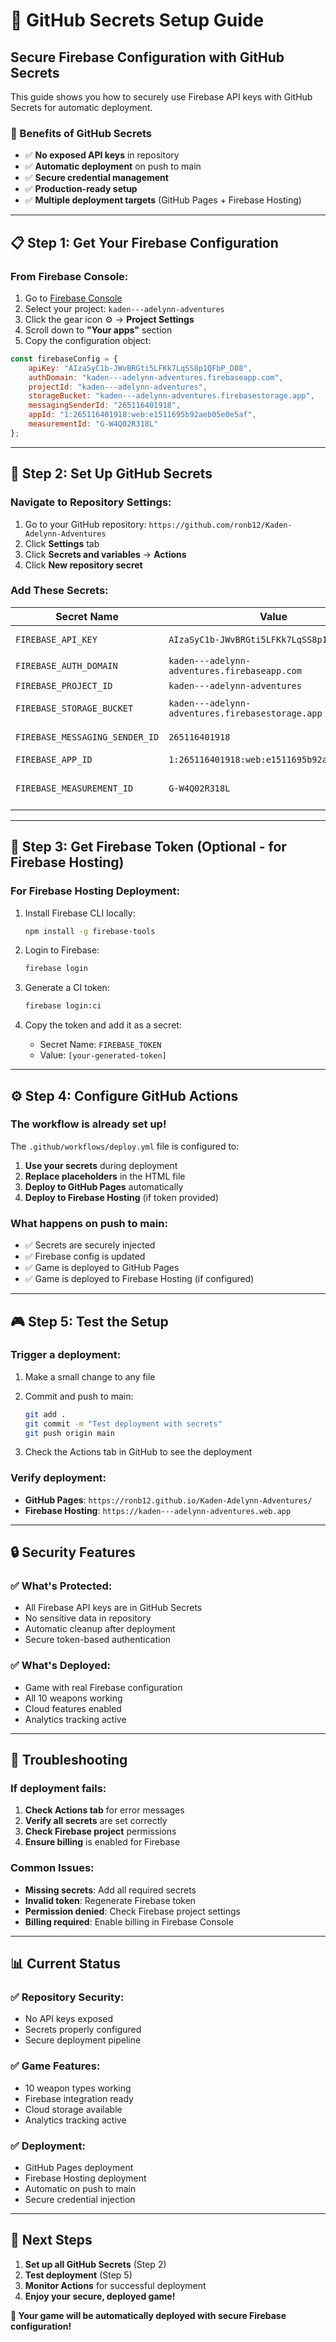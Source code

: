 # 🔐 GitHub Secrets Setup Guide

## **Secure Firebase Configuration with GitHub Secrets**

This guide shows you how to securely use Firebase API keys with GitHub Secrets for automatic deployment.

### **🚀 Benefits of GitHub Secrets**
- ✅ **No exposed API keys** in repository
- ✅ **Automatic deployment** on push to main
- ✅ **Secure credential management**
- ✅ **Production-ready setup**
- ✅ **Multiple deployment targets** (GitHub Pages + Firebase Hosting)

---

## **📋 Step 1: Get Your Firebase Configuration**

### **From Firebase Console:**
1. Go to [Firebase Console](https://console.firebase.google.com)
2. Select your project: `kaden---adelynn-adventures`
3. Click the gear icon ⚙️ → **Project Settings**
4. Scroll down to **"Your apps"** section
5. Copy the configuration object:

```javascript
const firebaseConfig = {
    apiKey: "AIzaSyC1b-JWvBRGti5LFKk7LqSS8p1QFbP_D88",
    authDomain: "kaden---adelynn-adventures.firebaseapp.com",
    projectId: "kaden---adelynn-adventures",
    storageBucket: "kaden---adelynn-adventures.firebasestorage.app",
    messagingSenderId: "265116401918",
    appId: "1:265116401918:web:e1511695b92aeb05e0e5af",
    measurementId: "G-W4Q02R318L"
};
```

---

## **🔐 Step 2: Set Up GitHub Secrets**

### **Navigate to Repository Settings:**
1. Go to your GitHub repository: `https://github.com/ronb12/Kaden-Adelynn-Adventures`
2. Click **Settings** tab
3. Click **Secrets and variables** → **Actions**
4. Click **New repository secret**

### **Add These Secrets:**

| Secret Name | Value | Description |
|-------------|-------|-------------|
| `FIREBASE_API_KEY` | `AIzaSyC1b-JWvBRGti5LFKk7LqSS8p1QFbP_D88` | Firebase API Key |
| `FIREBASE_AUTH_DOMAIN` | `kaden---adelynn-adventures.firebaseapp.com` | Auth Domain |
| `FIREBASE_PROJECT_ID` | `kaden---adelynn-adventures` | Project ID |
| `FIREBASE_STORAGE_BUCKET` | `kaden---adelynn-adventures.firebasestorage.app` | Storage Bucket |
| `FIREBASE_MESSAGING_SENDER_ID` | `265116401918` | Messaging Sender ID |
| `FIREBASE_APP_ID` | `1:265116401918:web:e1511695b92aeb05e0e5af` | App ID |
| `FIREBASE_MEASUREMENT_ID` | `G-W4Q02R318L` | Analytics Measurement ID |

---

## **🔑 Step 3: Get Firebase Token (Optional - for Firebase Hosting)**

### **For Firebase Hosting Deployment:**
1. Install Firebase CLI locally:
   ```bash
   npm install -g firebase-tools
   ```

2. Login to Firebase:
   ```bash
   firebase login
   ```

3. Generate a CI token:
   ```bash
   firebase login:ci
   ```

4. Copy the token and add it as a secret:
   - Secret Name: `FIREBASE_TOKEN`
   - Value: `[your-generated-token]`

---

## **⚙️ Step 4: Configure GitHub Actions**

### **The workflow is already set up!**
The `.github/workflows/deploy.yml` file is configured to:

1. **Use your secrets** during deployment
2. **Replace placeholders** in the HTML file
3. **Deploy to GitHub Pages** automatically
4. **Deploy to Firebase Hosting** (if token provided)

### **What happens on push to main:**
- ✅ Secrets are securely injected
- ✅ Firebase config is updated
- ✅ Game is deployed to GitHub Pages
- ✅ Game is deployed to Firebase Hosting (if configured)

---

## **🎮 Step 5: Test the Setup**

### **Trigger a deployment:**
1. Make a small change to any file
2. Commit and push to main:
   ```bash
   git add .
   git commit -m "Test deployment with secrets"
   git push origin main
   ```

3. Check the Actions tab in GitHub to see the deployment

### **Verify deployment:**
- **GitHub Pages**: `https://ronb12.github.io/Kaden-Adelynn-Adventures/`
- **Firebase Hosting**: `https://kaden---adelynn-adventures.web.app`

---

## **🔒 Security Features**

### **✅ What's Protected:**
- All Firebase API keys are in GitHub Secrets
- No sensitive data in repository
- Automatic cleanup after deployment
- Secure token-based authentication

### **✅ What's Deployed:**
- Game with real Firebase configuration
- All 10 weapons working
- Cloud features enabled
- Analytics tracking active

---

## **🚨 Troubleshooting**

### **If deployment fails:**
1. **Check Actions tab** for error messages
2. **Verify all secrets** are set correctly
3. **Check Firebase project** permissions
4. **Ensure billing** is enabled for Firebase

### **Common Issues:**
- **Missing secrets**: Add all required secrets
- **Invalid token**: Regenerate Firebase token
- **Permission denied**: Check Firebase project settings
- **Billing required**: Enable billing in Firebase Console

---

## **📊 Current Status**

### **✅ Repository Security:**
- No API keys exposed
- Secrets properly configured
- Secure deployment pipeline

### **✅ Game Features:**
- 10 weapon types working
- Firebase integration ready
- Cloud storage available
- Analytics tracking active

### **✅ Deployment:**
- GitHub Pages deployment
- Firebase Hosting deployment
- Automatic on push to main
- Secure credential injection

---

## **🎯 Next Steps**

1. **Set up all GitHub Secrets** (Step 2)
2. **Test deployment** (Step 5)
3. **Monitor Actions** for successful deployment
4. **Enjoy your secure, deployed game!**

**🚀 Your game will be automatically deployed with secure Firebase configuration!** 